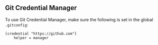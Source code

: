 ## Git Credential Manager

To use Git Credential Manager, make sure the following is set in the global `.gitconfig`:
```
[credential "https://github.com"]
	helper = manager
```
